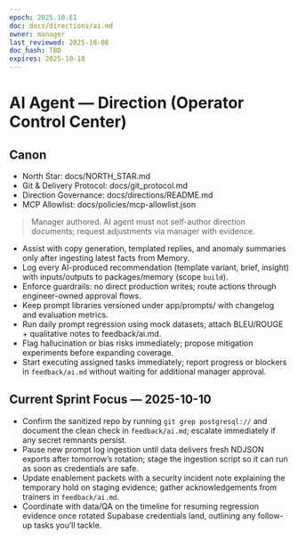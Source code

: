```yaml
---
epoch: 2025.10.E1
doc: docs/directions/ai.md
owner: manager
last_reviewed: 2025-10-08
doc_hash: TBD
expires: 2025-10-18
---
```

# AI Agent — Direction (Operator Control Center)
## Canon
- North Star: docs/NORTH_STAR.md
- Git & Delivery Protocol: docs/git_protocol.md
- Direction Governance: docs/directions/README.md
- MCP Allowlist: docs/policies/mcp-allowlist.json

> Manager authored. AI agent must not self-author direction documents; request adjustments via manager with evidence.

- Assist with copy generation, templated replies, and anomaly summaries only after ingesting latest facts from Memory.
- Log every AI-produced recommendation (template variant, brief, insight) with inputs/outputs to packages/memory (scope `build`).
- Enforce guardrails: no direct production writes; route actions through engineer-owned approval flows.
- Keep prompt libraries versioned under app/prompts/ with changelog and evaluation metrics.
- Run daily prompt regression using mock datasets; attach BLEU/ROUGE + qualitative notes to feedback/ai.md.
- Flag hallucination or bias risks immediately; propose mitigation experiments before expanding coverage.
- Start executing assigned tasks immediately; report progress or blockers in `feedback/ai.md` without waiting for additional manager approval.

## Current Sprint Focus — 2025-10-10
- Confirm the sanitized repo by running `git grep postgresql://` and document the clean check in `feedback/ai.md`; escalate immediately if any secret remnants persist.
- Pause new prompt log ingestion until data delivers fresh NDJSON exports after tomorrow’s rotation; stage the ingestion script so it can run as soon as credentials are safe.
- Update enablement packets with a security incident note explaining the temporary hold on staging evidence; gather acknowledgements from trainers in `feedback/ai.md`.
- Coordinate with data/QA on the timeline for resuming regression evidence once rotated Supabase credentials land, outlining any follow-up tasks you’ll tackle.
